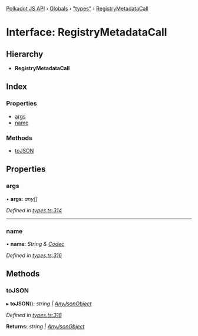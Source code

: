 [Polkadot JS API](../README.md) › [Globals](../globals.md) › ["types"](../modules/_types_.md) › [RegistryMetadataCall](_types_.registrymetadatacall.md)

# Interface: RegistryMetadataCall

## Hierarchy

* **RegistryMetadataCall**

## Index

### Properties

* [args](_types_.registrymetadatacall.md#args)
* [name](_types_.registrymetadatacall.md#name)

### Methods

* [toJSON](_types_.registrymetadatacall.md#tojson)

## Properties

###  args

• **args**: *any[]*

*Defined in [types.ts:314](https://github.com/polkadot-js/api/blob/883b191ae7/packages/types/src/types.ts#L314)*

___

###  name

• **name**: *String & [Codec](_types_.codec.md)*

*Defined in [types.ts:316](https://github.com/polkadot-js/api/blob/883b191ae7/packages/types/src/types.ts#L316)*

## Methods

###  toJSON

▸ **toJSON**(): *string | [AnyJsonObject](_types_.anyjsonobject.md)*

*Defined in [types.ts:318](https://github.com/polkadot-js/api/blob/883b191ae7/packages/types/src/types.ts#L318)*

**Returns:** *string | [AnyJsonObject](_types_.anyjsonobject.md)*
